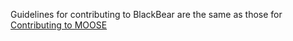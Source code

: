 Guidelines for contributing to BlackBear are the same as those for [Contributing to MOOSE](http://mooseframework.org/wiki/Contributing/)
